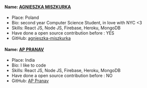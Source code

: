 #### Name: [AGNIESZKA MISZKURKA](https://github.com/agnieszka-miszkurka)
- Place: Poland
- Bio: second year Computer Science Student, in love with NYC <3
- Skills: React JS, Node JS, Firebase, Heroku, MongoDB
- Have done a open source contribution before : YES
- GitHub: [agnieszka-miszkurka](https://github.com/agnieszka-miszkurka)

#### Name: [AP PRANAV](https://github.com/pranav-cs)
- Place: India
- Bio: I like to code
- Skills: React JS, Node JS, Firebase, Heroku, MongoDB
- Have done a open source contribution before : NO
- GitHub: [AP Pranav](https://github.com/pranav-cs)